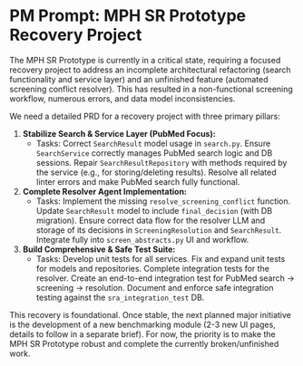 # PM Prompt: MPH SR Prototype Recovery Project

The MPH SR Prototype is currently in a critical state, requiring a focused recovery project to address an incomplete architectural refactoring (search functionality and service layer) and an unfinished feature (automated screening conflict resolver). This has resulted in a non-functional screening workflow, numerous errors, and data model inconsistencies.

We need a detailed PRD for a recovery project with three primary pillars:

1. **Stabilize Search & Service Layer (PubMed Focus):**
    * Tasks: Correct `SearchResult` model usage in `search.py`. Ensure `SearchService` correctly manages PubMed search logic and DB sessions. Repair `SearchResultRepository` with methods required by the service (e.g., for storing/deleting results). Resolve all related linter errors and make PubMed search fully functional.
2. **Complete Resolver Agent Implementation:**
    * Tasks: Implement the missing `resolve_screening_conflict` function. Update `SearchResult` model to include `final_decision` (with DB migration). Ensure correct data flow for the resolver LLM and storage of its decisions in `ScreeningResolution` and `SearchResult`. Integrate fully into `screen_abstracts.py` UI and workflow.
3. **Build Comprehensive & Safe Test Suite:**
    * Tasks: Develop unit tests for all services. Fix and expand unit tests for models and repositories. Complete integration tests for the resolver. Create an end-to-end integration test for PubMed search -> screening -> resolution. Document and enforce safe integration testing against the `sra_integration_test` DB.

This recovery is foundational. Once stable, the next planned major initiative is the development of a new benchmarking module (2-3 new UI pages, details to follow in a separate brief). For now, the priority is to make the MPH SR Prototype robust and complete the currently broken/unfinished work.

